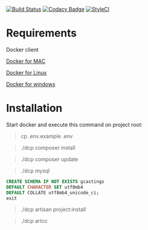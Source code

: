 [![Build Status](https://travis-ci.org/maguilar92/creative-hothouse-backend-test.svg?branch=master)](https://travis-ci.org/maguilar92/creative-hothouse-backend-test)
[![Codacy Badge](https://api.codacy.com/project/badge/Grade/5d5452b310e64219b0e07777de27b69a)](https://www.codacy.com/app/mario-hoyvoy/creative-hothouse-backend-test?utm_source=github.com&amp;utm_medium=referral&amp;utm_content=maguilar92/creative-hothouse-backend-test&amp;utm_campaign=Badge_Grade)
[![StyleCI](https://github.styleci.io/repos/134744980/shield?branch=master)](https://github.styleci.io/repos/134744980)

# Requirements

Docker client

[Docker for MAC](https://docs.docker.com/docker-for-mac/)

[Docker for Linux](https://docs.docker.com/compose/install/)

[Docker for windows](https://docs.docker.com/docker-for-windows/)

# Installation

Start docker and execute this command on project root:

> cp .env.example .env

> ./dcp composer install

> ./dcp composer update

> ./dcp mysql

````sql
CREATE SCHEMA IF NOT EXISTS gcastings
DEFAULT CHARACTER SET utf8mb4 
DEFAULT COLLATE utf8mb4_unicode_ci;
exit
````
> ./dcp artisan project:install

> ./dcp artcc